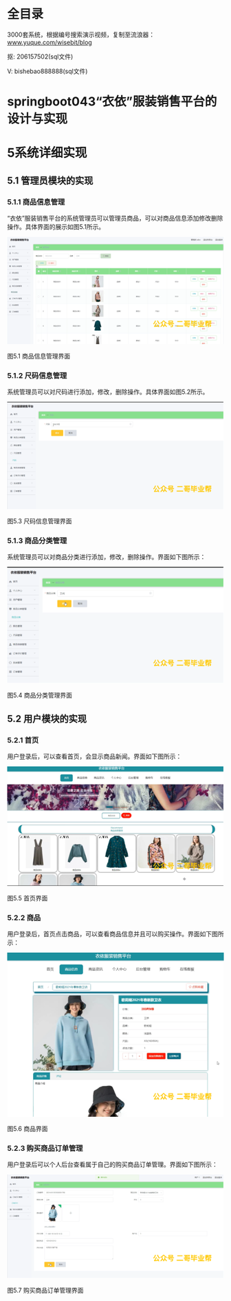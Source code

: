 # 全目录

3000套系统，根据编号搜索演示视频，复制至流浪器：www.yuque.com/wisebit/blog


<p>抠: 206157502(sql文件)</p>
<p>V: bishebao888888(sql文件)</p>


# springboot043“衣依”服装销售平台的设计与实现
# 5系统详细实现
## 5.1 管理员模块的实现
### 5.1.1 商品信息管理
“衣依”服装销售平台的系统管理员可以管理员商品，可以对商品信息添加修改删除操作。具体界面的展示如图5.1所示。

![](/md/blog.010.png)

图5.1 商品信息管理界面
### 5.1.2 尺码信息管理
系统管理员可以对尺码进行添加，修改，删除操作。具体界面如图5.2所示。

![](/md/blog.011.png)

图5.3 尺码信息管理界面
### 5.1.3 商品分类管理
系统管理员可以对商品分类进行添加，修改，删除操作。界面如下图所示：

![](/md/blog.012.png)

图5.4 商品分类管理界面

## 5.2 用户模块的实现
### 5.2.1 首页
用户登录后，可以查看首页，会显示商品新闻。界面如下图所示：

![](/md/blog.013.png)

图5.5 首页界面
### 5.2.2 商品
用户登录后，首页点击商品，可以查看商品信息并且可以购买操作。界面如下图所示：

![](/md/blog.014.png)

图5.6 商品界面
### 5.2.3 购买商品订单管理
用户登录后可以个人后台查看属于自己的购买商品订单管理。界面如下图所示：

![](/md/blog.015.png)

图5.7 购买商品订单管理界面















